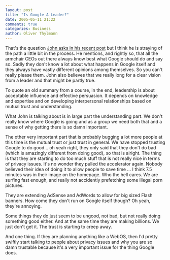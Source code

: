 ```yaml
---
layout: post
title: "Is Google A Leader?"
date: 2005-05-11 21:22
comments: true
categories: Business
author: Oliver Thylmann
---
```



That's the question [John asks in his recent post](http://battellemedia.com/archives/001513.php) but I think he is straying of the path a little bit in the process. He mentions, and rightly so, that all the armchair CEOs out there always know best what Google should do and say so. Sadly they don't know a lot about what happens in Google itself and they always have vastly different opinions among themselves. So you can't really please them. John also believes that we really long for a clear vision from a leader and that might be partly true.

To quote an old summary from a course, in the end, leadership is about acceptable influence and effective persuasion. It depends on knowledge and expertise and on developing interpersonal relationships based on mutual trust and understanding.

What John is talking about is in large part the understanding part. We don't really know where Google is going and as a group we need both that and a sense of why getting there is so damn important.

The other very important part that is probably bugging a lot more people at this time is the mutual trust or just trust in general. We have stopped trusting Google to do good... oh yeah right, they only said that they don't do bad (which is amazingly different from doing good), so that is alright. The thing is that they are starting to do too much stuff that is not really nice in terms of privacy issues. It's no wonder they pulled the accelerator again. Nobody believed their idea of doing it to allow people to save time ... I think 7.5 minutes was in their image on the homepage. Who the hell cares. We are surfing fast enough, and really not accidently prefetching some illegal porn pictures.

They are extending AdSense and AdWords to allow for big sized Flash banners. How come they don't run on Google itself though? Oh yeah, they're annoying.

Some things they do just seem to be ungood, not bad, but not really doing something good either. And at the same time they are making billions. We just don't get it. The trust is starting to creep away. 

And one thing. If they are planning anything like a WebOS, then I'd pretty swiftly start talking to people about privacy issues and why you are so damn trustable because it's a very important issue for the thing Google does.

